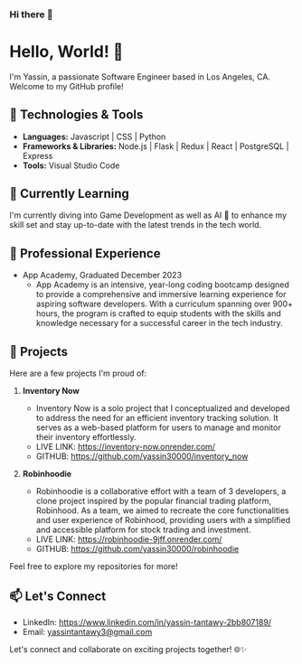 ### Hi there 👋

<!--
**yassin30000/yassin30000** is a ✨ _special_ ✨ repository because its `README.md` (this file) appears on your GitHub profile.

Here are some ideas to get you started:

- 🔭 I’m currently working on ...
- 🌱 I’m currently learning ...
- 👯 I’m looking to collaborate on ...
- 🤔 I’m looking for help with ...
- 💬 Ask me about ...
- 📫 How to reach me: ...
- 😄 Pronouns: ...
- ⚡ Fun fact: ...
-->

# Hello, World! 👋

I'm Yassin, a passionate Software Engineer based in Los Angeles, CA. Welcome to my GitHub profile!

## 🔧 Technologies & Tools

- **Languages:** Javascript | CSS | Python
- **Frameworks & Libraries:** Node.js | Flask | Redux | React | PostgreSQL | Express
- **Tools:** Visual Studio Code

## 🌱 Currently Learning

I'm currently diving into Game Development as well as AI 🤖 to enhance my skill set and stay up-to-date with the latest trends in the tech world.

## 💼 Professional Experience

- App Academy, Graduated December 2023
  - App Academy is an intensive, year-long coding bootcamp designed to provide a comprehensive and immersive learning experience for aspiring software developers. With a curriculum spanning over 900+ hours, the program is crafted to equip students with the skills and knowledge necessary for a successful career in the tech industry.


## 🚀 Projects

Here are a few projects I'm proud of:

1. **Inventory Now**
   - Inventory Now is a solo project that I conceptualized and developed to address the need for an efficient inventory tracking solution. It serves as a web-based platform for users to manage and monitor their inventory effortlessly.
   - LIVE LINK: https://inventory-now.onrender.com/
   - GITHUB: https://github.com/yassin30000/inventory_now


2. **Robinhoodie**
   - Robinhoodie is a collaborative effort with a team of 3 developers, a clone project inspired by the popular financial trading platform, Robinhood. As a team, we aimed to recreate the core functionalities and user experience of Robinhood, providing users with a simplified and accessible platform for stock trading and investment.
   - LIVE LINK: https://robinhoodie-9jff.onrender.com/
   - GITHUB: https://github.com/yassin30000/robinhoodie


Feel free to explore my repositories for more!

## 📫 Let's Connect

- LinkedIn: https://www.linkedin.com/in/yassin-tantawy-2bb807189/
- Email: yassintantawy3@gmail.com

Let's connect and collaborate on exciting projects together! 🌐✨
